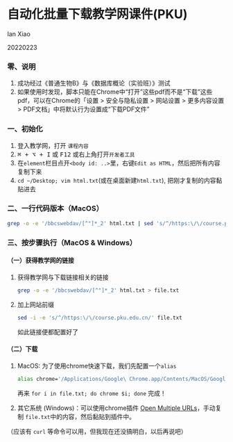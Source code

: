 # 自动化批量下载教学网课件(PKU)

Ian Xiao

20220223

### 零、说明

1. 成功经过《普通生物B》与《数据库概论（实验班）》测试
2. 如果使用时发现，脚本只能在Chrome中“打开”这些pdf而不是“下载”这些pdf，可以在Chrome的「设置 > 安全与隐私设置 > 网站设置 > 更多内容设置 > PDF文档」中将默认行为设置成“下载PDF文件”

### 一、初始化

1. 登入教学网，打开 `课程内容`
2. <kbd>⌘ + ⌥ + I</kbd> 或 <kbd>F12</kbd> 或右上角打开`开发者工具`
3. 在`element`栏目点开`<body id: ..>`里，右键`Edit as HTML`，然后把所有内容复制下来
4. `cd ~/Desktop; vim html.txt`(或在桌面新建`html.txt`), 把刚才复制的内容黏贴进去

### 二、一行代码版本（MacOS）

```bash
grep -o -e '/bbcswebdav/[^"]*_2' html.txt | sed 's/^/https:\/\/course.pku.edu.cn/' | xargs open
```

### 三、按步骤执行（MacOS & Windows）

#### （一）获得教学网的链接

1. 获得教学网与下载链接相关的链接

   ````bash
   grep -o -e '/bbcswebdav/[^"]*_2' html.txt > file.txt
   ````
   
2. 加上网站前缀 

   ````bash
   sed -i -e 's/^/https:\/\/course.pku.edu.cn/' file.txt
   ````
   
   如此链接便都配置好了

#### （二）下载

1. MacOS: 为了使用chrome快速下载，我们先配置一个`alias`

   ``` bash
   alias chrome='/Applications/Google\ Chrome.app/Contents/MacOS/Google\ Chrome'
   ```
   
   再来 `for i in file.txt; do chrome $i; done` 完成！
   
2. 其它系统 (Windows)：可以使用chrome插件 [Open Multiple URLs](https://chrome.google.com/webstore/detail/open-multiple-urls/oifijhaokejakekmnjmphonojcfkpbbh)，手动复制 `file.txt`中的内容，然后黏贴到插件中。
   

（应该有 `curl` 等命令可以用，但我现在还没搞明白，以后再说吧）
